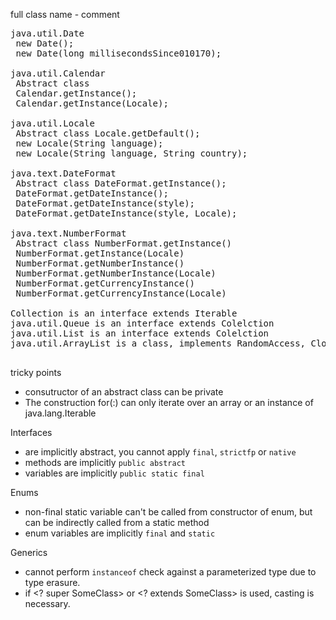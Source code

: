 
full class name - comment

<pre>
java.util.Date
 new Date();
 new Date(long millisecondsSince010170);

java.util.Calendar
 Abstract class
 Calendar.getInstance();
 Calendar.getInstance(Locale);                                                            

java.util.Locale
 Abstract class Locale.getDefault();
 new Locale(String language);
 new Locale(String language, String country);

java.text.DateFormat
 Abstract class DateFormat.getInstance();
 DateFormat.getDateInstance();
 DateFormat.getDateInstance(style);
 DateFormat.getDateInstance(style, Locale);
 
java.text.NumberFormat
 Abstract class NumberFormat.getInstance()
 NumberFormat.getInstance(Locale)
 NumberFormat.getNumberInstance()
 NumberFormat.getNumberInstance(Locale)
 NumberFormat.getCurrencyInstance()
 NumberFormat.getCurrencyInstance(Locale)

Collection<E> is an interface extends Iterable<E>
java.util.Queue<E> is an interface extends Colelction<E>
java.util.List<E> is an interface extends Colelction<E>
java.util.ArrayList<E> is a class, implements RandomAccess, Cloneable, java.io.Serializable

</pre>

tricky points
- consutructor of an abstract class can be private
- The construction for(:) can only iterate over an array or an instance of java.lang.Iterable

Interfaces
- are implicitly abstract, you cannot apply `final`, `strictfp` or `native`
- methods are implicitly `public abstract`
- variables are implicitly `public static final`

Enums
- non-final static variable can't be called from constructor of enum, but can be indirectly called from a static method
- enum variables are implicitly `final` and `static`

Generics
- cannot perform `instanceof` check against a parameterized type due to type erasure.
- if <? super SomeClass> or <? extends SomeClass> is used, casting is necessary.
